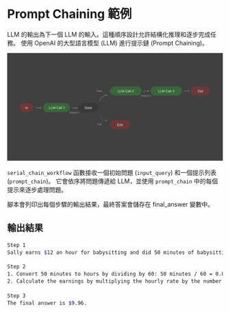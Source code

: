 # Prompt Chaining 範例
LLM 的輸出為下一個 LLM 的輸入。這種順序設計允許結構化推理和逐步完成任務。
使用 OpenAI 的大型語言模型 (LLM) 進行提示鏈 (Prompt Chaining)。

![prompt-chaining](prompt-chaining.webp)

`serial_chain_workflow` 函數接收一個初始問題 (`input_query`) 和一個提示列表 (`prompt_chain`)。 
它會依序將問題傳遞給 LLM，並使用 `prompt_chain` 中的每個提示來逐步處理問題。

腳本會列印出每個步驟的輸出結果，最終答案會儲存在 final_answer 變數中。

## 輸出結果
```bash
Step 1
Sally earns $12 an hour for babysitting and did 50 minutes of babysitting yesterday.

Step 2
1. Convert 50 minutes to hours by dividing by 60: 50 minutes / 60 = 0.83 hours.
2. Calculate the earnings by multiplying the hourly rate by the number of hours worked: $12/hour x 0.83 hours = $9.96.

Step 3
The final answer is $9.96.
```